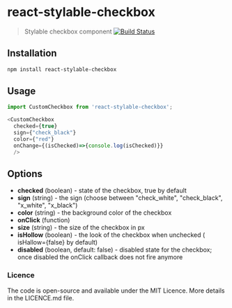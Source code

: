 # react-stylable-checkbox
> Stylable checkbox component [![Build Status](https://travis-ci.org/DanLepsa/react-stylable-checkbox.svg?branch=master)](https://travis-ci.org/DanLepsa/react-stylable-checkbox)

## Installation
```sh
npm install react-stylable-checkbox
```
## Usage
```javascript
import CustomCheckbox from 'react-stylable-checkbox';

<CustomCheckbox
  checked={true}
  sign={"check_black"}
  color={"red"}
  onChange={(isChecked)=>{console.log(isChecked)}}
  />
```


## Options
- **checked** (boolean) - state of the checkbox, true by default
- **sign** (string) - the sign (choose between "check_white", "check_black", "x_white", "x_black")
- **color** (string) - the background color of the checkbox
- **onClick** (function)
- **size** (string) - the size of the checkbox in px
- **isHollow** (boolean) - the look of the checkbox when unchecked ( isHallow={false} by default)
- **disabled** (boolean, default: false) - disabled state for the checkbox; once disabled the onClick callback does not fire anymore

### Licence
The code is open-source and available under the MIT Licence. More details in the LICENCE.md file.

